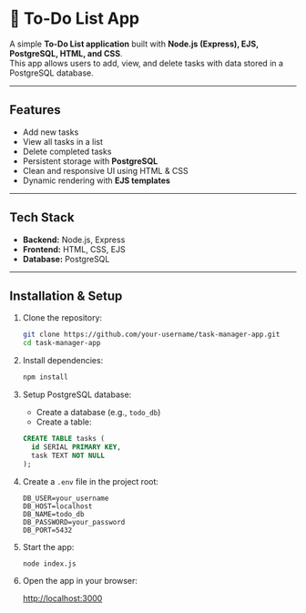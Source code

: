# 📝 To-Do List App

A simple **To-Do List application** built with **Node.js (Express), EJS, PostgreSQL, HTML, and CSS**.  
This app allows users to add, view, and delete tasks with data stored in a PostgreSQL database.

---

##  Features

- Add new tasks  
- View all tasks in a list  
- Delete completed tasks  
- Persistent storage with **PostgreSQL**  
- Clean and responsive UI using HTML & CSS  
- Dynamic rendering with **EJS templates**

---

## Tech Stack

- **Backend:** Node.js, Express  
- **Frontend:** HTML, CSS, EJS  
- **Database:** PostgreSQL  

---

## Installation & Setup

1. Clone the repository:

    ```bash
    git clone https://github.com/your-username/task-manager-app.git
    cd task-manager-app
    ```

2. Install dependencies:

    ```bash
    npm install
    ```

3. Setup PostgreSQL database:

    - Create a database (e.g., `todo_db`)  
    - Create a table:

    ```sql
    CREATE TABLE tasks (
      id SERIAL PRIMARY KEY,
      task TEXT NOT NULL
    );
    ```

4. Create a `.env` file in the project root:

    ```env
    DB_USER=your_username
    DB_HOST=localhost
    DB_NAME=todo_db
    DB_PASSWORD=your_password
    DB_PORT=5432
    ```

5. Start the app:

    ```bash
    node index.js
    ```

6. Open the app in your browser:  

    [http://localhost:3000](http://localhost:3000)
